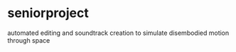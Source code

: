 # seniorproject
automated editing and soundtrack creation to simulate disembodied motion through space
